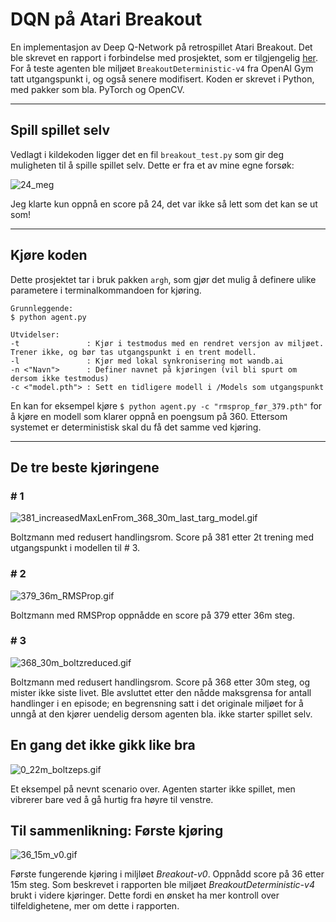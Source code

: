 # DQN på Atari Breakout

En implementasjon av Deep Q-Network på retrospillet Atari Breakout. Det ble skrevet en rapport i forbindelse med prosjektet, som er tilgjengelig [her](https://martinnilsen.no/media/Maskinlæringsrapport_DQN_AtariBreakout.pdf). For å teste agenten ble miljøet `BreakoutDeterministic-v4` fra OpenAI Gym tatt utgangspunkt i, og også senere modifisert. Koden er skrevet i Python, med pakker som bla. PyTorch og OpenCV.

----
## Spill spillet selv

Vedlagt i kildekoden ligger det en fil `breakout_test.py` som gir deg muligheten til å spille spillet selv. Dette er fra et av mine egne forsøk:

![24_meg](https://github.com/Martinnilsen99/Atari_Breakout_openAIGym/blob/master/ReadMe/Gifs/24_meg.gif)

Jeg klarte kun oppnå en score på 24, det var ikke så lett som det kan se ut som!

---
## Kjøre koden

Dette prosjektet tar i bruk pakken `argh`, som gjør det mulig å definere ulike parametere i terminalkommandoen for kjøring.
```
Grunnleggende:
$ python agent.py

Utvidelser:
-t               : Kjør i testmodus med en rendret versjon av miljøet. Trener ikke, og bør tas utgangspunkt i en trent modell.
-l               : Kjør med lokal synkronisering mot wandb.ai
-n <"Navn">      : Definer navnet på kjøringen (vil bli spurt om dersom ikke testmodus)
-c <"model.pth"> : Sett en tidligere modell i /Models som utgangspunkt
```

En kan for eksempel kjøre `$ python agent.py -c "rmsprop_før_379.pth"` for å kjøre en modell som klarer oppnå en poengsum på 360. Ettersom systemet er deterministisk skal du få det samme ved kjøring.

---
## De tre beste kjøringene

### \# 1

![381_increasedMaxLenFrom_368_30m_last_targ_model.gif](https://github.com/Martinnilsen99/Atari_Breakout_openAIGym/blob/master/ReadMe/Gifs/381_increasedMaxLenFrom_368_30m_last_targ_model.gif "Boltzmann med justert handlingsrom og økt makslengde på handlinger i epoke. Score på 381.")

Boltzmann med redusert handlingsrom. Score på 381 etter 2t trening med utgangspunkt i modellen til \# 3.

### \# 2

![379_36m_RMSProp.gif](https://github.com/Martinnilsen99/Atari_Breakout_openAIGym/blob/master/ReadMe/Gifs/379_36m_RMSProp.gif "Boltzmann med RMSProp. 379 etter 36m steg.")

Boltzmann med RMSProp oppnådde en score på 379 etter 36m steg.

### \# 3

![368_30m_boltzreduced.gif](https://github.com/Martinnilsen99/Atari_Breakout_openAIGym/blob/master/ReadMe/Gifs/368_30m_boltzreduced.gif "Boltzmann med justert handlingsrom. 368 etter 30m steg.")

Boltzmann med redusert handlingsrom. Score på 368 etter 30m steg, og mister ikke siste livet. Ble avsluttet etter den nådde maksgrensa for antall handlinger i en episode; en begrensning satt i det originale miljøet for å unngå at den kjører uendelig dersom agenten bla. ikke starter spillet selv.

## En gang det ikke gikk like bra

![0_22m_boltzeps.gif](https://github.com/Martinnilsen99/Atari_Breakout_openAIGym/blob/master/ReadMe/Gifs/0_22m_boltzeps.gif "Boltzmann med synkende epsilon. Uendelig løkke ettersom den ikke starter spillet.")

Et eksempel på nevnt scenario over. Agenten starter ikke spillet, men vibrerer bare ved å gå hurtig fra høyre til venstre.

## Til sammenlikning: Første kjøring

![36_15m_v0.gif](https://github.com/Martinnilsen99/Atari_Breakout_openAIGym/blob/master/ReadMe/Gifs/36_15m_v0.gif "Første fungerende kjøring i Breakout-v0. Score på 36 etter 15m steg.")

Første fungerende kjøring i miljløet *Breakout-v0*. Oppnådd score på 36 etter 15m steg. Som beskrevet i rapporten ble miljøet *BreakoutDeterministic-v4* brukt i videre kjøringer. Dette fordi en ønsket ha mer kontroll over tilfeldighetene, mer om dette i rapporten.

